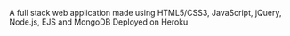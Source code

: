 
A full stack web application made using HTML5/CSS3, JavaScript, jQuery, Node.js, EJS and MongoDB
Deployed on Heroku
